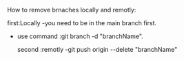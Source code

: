How to remove brnaches locally and remotly:

first:Locally
-you need to be in the main branch first.
- use command :git branch -d "branchName".

  second :remotly
  -git push origin --delete "branchName"
